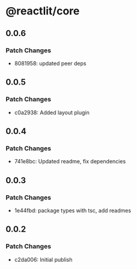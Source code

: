 # @reactlit/core

## 0.0.6

### Patch Changes

- 8081958: updated peer deps

## 0.0.5

### Patch Changes

- c0a2938: Added layout plugin

## 0.0.4

### Patch Changes

- 741e8bc: Updated readme, fix dependencies

## 0.0.3

### Patch Changes

- 1e44fbd: package types with tsc, add readmes

## 0.0.2

### Patch Changes

- c2da006: Initial publish
